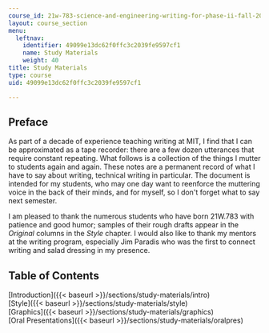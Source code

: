 ```yaml
---
course_id: 21w-783-science-and-engineering-writing-for-phase-ii-fall-2002
layout: course_section
menu:
  leftnav:
    identifier: 49099e13dc62f0ffc3c2039fe9597cf1
    name: Study Materials
    weight: 40
title: Study Materials
type: course
uid: 49099e13dc62f0ffc3c2039fe9597cf1

---
```


Preface
-------

As part of a decade of experience teaching writing at MIT, I find that I can be approximated as a tape recorder: there are a few dozen utterances that require constant repeating. What follows is a collection of the things I mutter to students again and again. These notes are a permanent record of what I have to say about writing, technical writing in particular. The document is intended for my students, who may one day want to reenforce the muttering voice in the back of their minds, and for myself, so I don't forget what to say next semester.

I am pleased to thank the numerous students who have born 21W.783 with patience and good humor; samples of their rough drafts appear in the _Original_ columns in the _Style_ chapter. I would also like to thank my mentors at the writing program, especially Jim Paradis who was the first to connect writing and salad dressing in my presence.

Table of Contents
-----------------

[Introduction]({{< baseurl >}}/sections/study-materials/intro)  
[Style]({{< baseurl >}}/sections/study-materials/style)  
[Graphics]({{< baseurl >}}/sections/study-materials/graphics)  
[Oral Presentations]({{< baseurl >}}/sections/study-materials/oralpres)